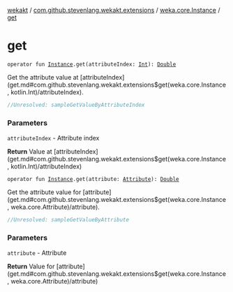 [wekakt](../../index.md) / [com.github.stevenlang.wekakt.extensions](../index.md) / [weka.core.Instance](index.md) / [get](./get.md)

# get

`operator fun `[`Instance`](http://weka.sourceforge.net/doc.stable/weka/core/Instance.html)`.get(attributeIndex: `[`Int`](https://kotlinlang.org/api/latest/jvm/stdlib/kotlin/-int/index.html)`): `[`Double`](https://kotlinlang.org/api/latest/jvm/stdlib/kotlin/-double/index.html)

Get the attribute value at [attributeIndex](get.md#com.github.stevenlang.wekakt.extensions$get(weka.core.Instance, kotlin.Int)/attributeIndex).

``` kotlin
//Unresolved: sampleGetValueByAttributeIndex
```

### Parameters

`attributeIndex` - Attribute index

**Return**
Value at [attributeIndex](get.md#com.github.stevenlang.wekakt.extensions$get(weka.core.Instance, kotlin.Int)/attributeIndex)

`operator fun `[`Instance`](http://weka.sourceforge.net/doc.stable/weka/core/Instance.html)`.get(attribute: `[`Attribute`](http://weka.sourceforge.net/doc.stable/weka/core/Attribute.html)`): `[`Double`](https://kotlinlang.org/api/latest/jvm/stdlib/kotlin/-double/index.html)

Get the attribute value for [attribute](get.md#com.github.stevenlang.wekakt.extensions$get(weka.core.Instance, weka.core.Attribute)/attribute).

``` kotlin
//Unresolved: sampleGetValueByAttribute
```

### Parameters

`attribute` - Attribute

**Return**
Value for [attribute](get.md#com.github.stevenlang.wekakt.extensions$get(weka.core.Instance, weka.core.Attribute)/attribute)

